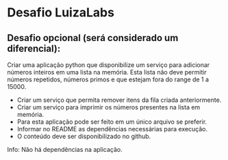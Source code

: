 # Desafio LuizaLabs
## Desafio opcional (será considerado um diferencial):

Criar uma aplicação python que disponibilize um serviço para adicionar números
inteiros em uma lista na memória. Esta lista não deve permitir números repetidos,
números primos e que estejam fora do range de 1 a 15000.

 - Criar um serviço que permita remover itens da fila criada anteriormente.
 - Criar um serviço para imprimir os números presentes na lista em memória.
 - Para esta aplicação pode ser feito em um único arquivo se preferir.
 - Informar no README as dependências necessárias para execução.
 - O conteúdo deve ser disponibilizado no github.
 
 Info: Não há dependências na aplicação.